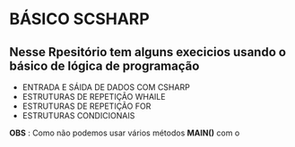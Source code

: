 # BÁSICO SCSHARP 

## Nesse Rpesitório tem alguns execicios usando o básico de lógica de programação 

* ENTRADA E SÁIDA DE DADOS COM CSHARP 
* ESTRUTURAS DE REPETIÇÃO WHAILE
* ESTRUTURAS DE REPETIÇÃO FOR
* ESTRUTURAS CONDICIONAIS 

**OBS** : Como não podemos usar vários métodos **MAIN()** com o  


